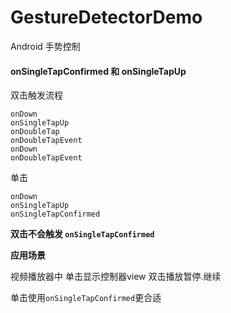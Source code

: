 # GestureDetectorDemo
Android 手势控制
#### onSingleTapConfirmed 和 onSingleTapUp

双击触发流程
```
onDown
onSingleTapUp
onDoubleTap
onDoubleTapEvent
onDown
onDoubleTapEvent
```
单击
```
onDown
onSingleTapUp
onSingleTapConfirmed
```

**双击不会触发 `onSingleTapConfirmed`**

**应用场景**

视频播放器中 单击显示控制器view 双击播放暂停.继续

单击使用`onSingleTapConfirmed`更合适
